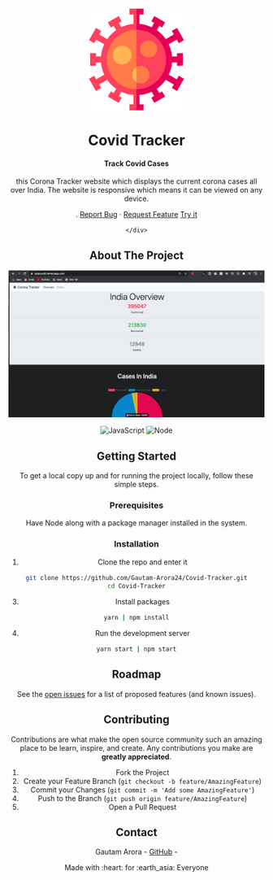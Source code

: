 <!-- PROJECT LOGO -->
<br />
<p align="center">
  <a href="https://jaspcovid.herokuapp.com/
">
    <img src="./assets/covid.png" alt="Logo" width="200" height="200">
  </a>

   <h1 align="center">Covid Tracker</h1>
    <div align="center">
  <h4 >
 Track Covid Cases
  </h4>
  <p>
   this Corona Tracker website which displays the current corona cases all over India. The website is responsive which means it can be viewed on any device.

  </p>
    .
    <a href="https://github.com/Gautam-Arora24/Covid-Tracker/issues">Report Bug</a>
    ·
    <a href="https://github.com/Gautam-Arora24/Covid-Tracker/issues">Request Feature</a>
    <a href="https://jaspcovid.herokuapp.com/">Try it </a>

    </div>

</p>

<!-- ABOUT THE PROJECT -->

## About The Project

<!-- [![Product Name Screen Shot][product-screenshot]](https://example.com) -->

<p align ="center">

<img src = "./assets/ss.png"  >

<p float ="right">

<img alt="JavaScript" src="https://img.shields.io/badge/-JavaScript-F7DF1E?style=flat-square&logo=javascript&logoColor=black">

<img alt="Node" src="https://img.shields.io/badge/-Node.js-339933?style=flat-square&logo=node.js&logoColor=white" />

</p>
<!-- GETTING STARTED -->

## Getting Started

To get a local copy up and for running the project locally, follow these simple steps.

### Prerequisites

Have Node along with a package manager installed in the system.

### Installation

1. Clone the repo and enter it

```sh
git clone https://github.com/Gautam-Arora24/Covid-Tracker.git
cd Covid-Tracker
```

3. Install packages

```sh
yarn | npm install
```

4. Run the development server

```sh
yarn start | npm start
```

<!-- USAGE EXAMPLES -->

<!-- ROADMAP -->

## Roadmap

See the [open issues](https://github.com/Gautam-Arora24/Covid-Tracker/issues) for a list of proposed features (and known issues).

<!-- CONTRIBUTING -->

## Contributing

Contributions are what make the open source community such an amazing place to be learn, inspire, and create. Any contributions you make are **greatly appreciated**.

1. Fork the Project
2. Create your Feature Branch (`git checkout -b feature/AmazingFeature`)
3. Commit your Changes (`git commit -m 'Add some AmazingFeature'`)
4. Push to the Branch (`git push origin feature/AmazingFeature`)
5. Open a Pull Request

<!-- CONTACT -->

## Contact

<!-- <Names> -->

Gautam Arora - [GitHub](https://github.com/Gautam-Arora24/Covid-Tracker) -

<p align = "center" >Made with :heart: for :earth_asia: Everyone </p>
